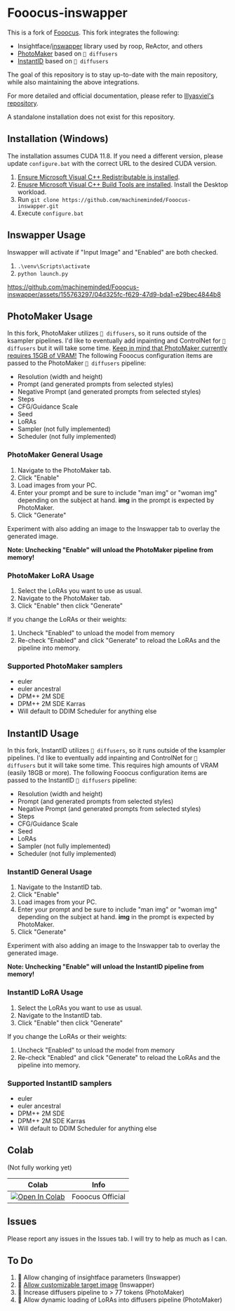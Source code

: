 # Fooocus-inswapper

This is a fork of [Fooocus](https://github.com/lllyasviel/Fooocus).  This fork integrates the following:

* Insightface/[inswapper](https://github.com/haofanwang/inswapper) library used by roop, ReActor, and others
* [PhotoMaker](https://github.com/TencentARC/PhotoMaker) based on `🤗 diffusers`
* [InstantID](https://github.com/InstantID/InstantID) based on `🤗 diffusers`

The goal of this repository is to stay up-to-date with the main repository, while also maintaining the above integrations.

For more detailed and official documentation, please refer to [lllyasviel's repository](https://github.com/lllyasviel/Fooocus).

A standalone installation does not exist for this repository.

## Installation (Windows)

The installation assumes CUDA 11.8.  If you need a different version, please update `configure.bat` with the correct URL to the desired CUDA version.

1. [Ensure Microsoft Visual C++ Redistributable is installed](https://aka.ms/vs/17/release/vc_redist.x64.exe).
2. [Enusre Microsoft Visual C++ Build Tools are installed](https://aka.ms/vs/17/release/vs_BuildTools.exe).  Install the Desktop workload.
1. Run `git clone https://github.com/machineminded/Fooocus-inswapper.git`
2. Execute `configure.bat`

## Inswapper Usage

Inswapper will activate if "Input Image" and "Enabled" are both checked.

1. `.\venv\Scripts\activate`
2. `python launch.py`

https://github.com/machineminded/Fooocus-inswapper/assets/155763297/04d325fc-f629-47d9-bda1-e29bec4844b8

## PhotoMaker Usage

In this fork, PhotoMaker utilizes `🤗 diffusers`, so it runs outside of the ksampler pipelines.  I'd like to eventually add inpainting and ControlNet for `🤗 diffusers` but it will take some time.  [Keep in mind that PhotoMaker currently requires 15GB of VRAM!](https://github.com/TencentARC/PhotoMaker?tab=readme-ov-file#-new-featuresupdates) The following Fooocus configuration items are passed to the PhotoMaker `🤗 diffusers` pipeline:

* Resolution (width and height)
* Prompt (and generated prompts from selected styles)
* Negative Prompt (and generated prompts from selected styles)
* Steps
* CFG/Guidance Scale
* Seed
* LoRAs
* Sampler (not fully implemented)
* Scheduler (not fully implemented)

### PhotoMaker General Usage

1. Navigate to the PhotoMaker tab.
2. Click "Enable"
3. Load images from your PC.
4. Enter your prompt and be sure to include "man img" or "woman img" depending on the subject at hand.  **img** in the prompt is expected by PhotoMaker.
5. Click "Generate"

Experiment with also adding an image to the Inswapper tab to overlay the generated image.

**Note: Unchecking "Enable" will unload the PhotoMaker pipeline from memory!**

### PhotoMaker LoRA Usage

1. Select the LoRAs you want to use as usual.
2. Navigate to the PhotoMaker tab.
3. Click "Enable" then click "Generate"

If you change the LoRAs or their weights:

1. Uncheck "Enabled" to unload the model from memory
2. Re-check "Enabled" and click "Generate" to reload the LoRAs and the pipeline into memory.

### Supported PhotoMaker samplers
* euler
* euler ancestral
* DPM++ 2M SDE
* DPM++ 2M SDE Karras
* Will default to DDIM Scheduler for anything else

## InstantID Usage

In this fork, InstantID utilizes `🤗 diffusers`, so it runs outside of the ksampler pipelines.  I'd like to eventually add inpainting and ControlNet for `🤗 diffusers` but it will take some time.  This requires high amounts of VRAM (easily 18GB or more).  The following Fooocus configuration items are passed to the InstantID `🤗 diffusers` pipeline:

* Resolution (width and height)
* Prompt (and generated prompts from selected styles)
* Negative Prompt (and generated prompts from selected styles)
* Steps
* CFG/Guidance Scale
* Seed
* LoRAs
* Sampler (not fully implemented)
* Scheduler (not fully implemented)

### InstantID General Usage

1. Navigate to the InstantID tab.
2. Click "Enable"
3. Load images from your PC.
4. Enter your prompt and be sure to include "man img" or "woman img" depending on the subject at hand.  **img** in the prompt is expected by PhotoMaker.
5. Click "Generate"

Experiment with also adding an image to the Inswapper tab to overlay the generated image.

**Note: Unchecking "Enable" will unload the InstantID pipeline from memory!**

### InstantID LoRA Usage

1. Select the LoRAs you want to use as usual.
2. Navigate to the InstantID tab.
3. Click "Enable" then click "Generate"

If you change the LoRAs or their weights:

1. Uncheck "Enabled" to unload the model from memory
2. Re-check "Enabled" and click "Generate" to reload the LoRAs and the pipeline into memory.

### Supported InstantID samplers
* euler
* euler ancestral
* DPM++ 2M SDE
* DPM++ 2M SDE Karras
* Will default to DDIM Scheduler for anything else

## Colab

(Not fully working yet)

| Colab | Info
| --- | --- |
[![Open In Colab](https://colab.research.google.com/assets/colab-badge.svg)](https://colab.research.google.com/github/machineminded/Fooocus-inswapper/blob/main/fooocus_colab.ipynb) | Fooocus Official

## Issues

Please report any issues in the Issues tab.  I will try to help as much as I can.

## To Do

1. 🚀 Allow changing of insightface parameters (Inswapper)
2. 🚀 [Allow customizable target image](https://github.com/machineminded/Fooocus-inswapper/issues/12) (Inswapper)
3. 🚀 Increase diffusers pipeline to > 77 tokens (PhotoMaker)
4. 🚀 Allow dynamic loading of LoRAs into diffusers pipeline (PhotoMaker)
